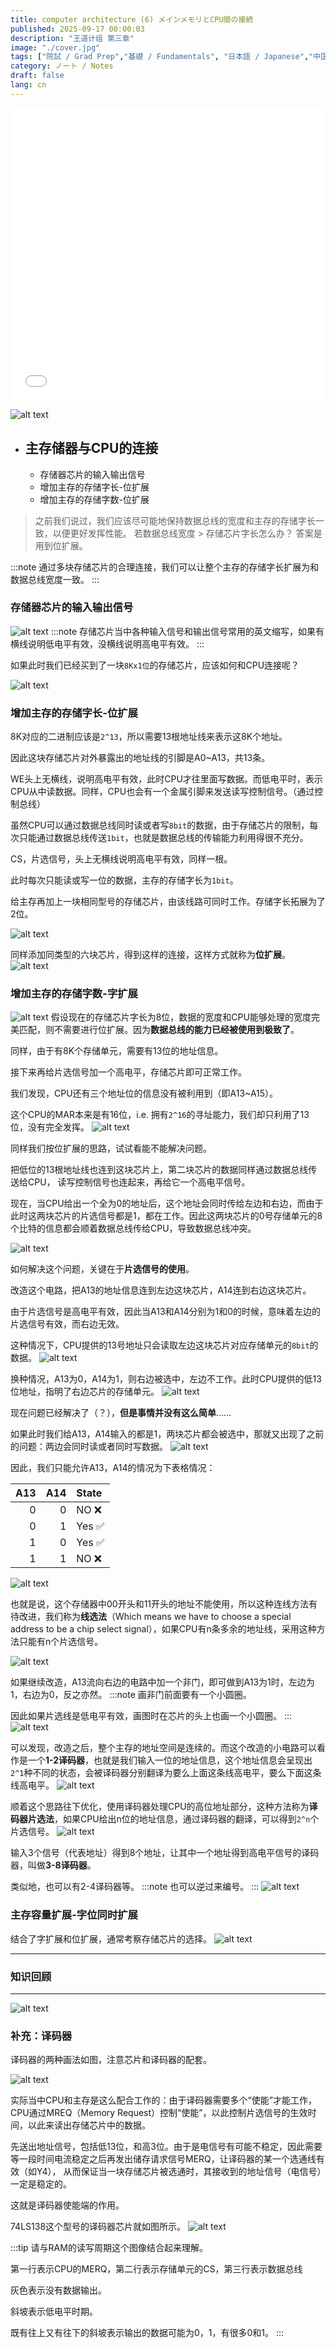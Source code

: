 ```yaml
---
title: computer architecture (6) メインメモリとCPU間の接続
published: 2025-09-17 00:00:03
description: "王道计组 第三章"
image: "./cover.jpg"
tags: ["院試 / Grad Prep","基礎 / Fundamentals", "日本語 / Japanese","中国語 / Chinese"]
category: ノート / Notes
draft: false
lang: cn
---
```

<iframe width="100%" height="468" src="//player.bilibili.com/player.html?isOutside=true&aid=995248168&bvid=BV1ps4y1d73V&cid=1100442017&p=38"  crolling="no" border="0" frameborder="no" framespacing="0" allowfullscreen="true"></iframe>


![alt text](image-3.png)
- ## 主存储器与CPU的连接
    - 存储器芯片的输入输出信号
    - 增加主存的存储字长-位扩展
    - 增加主存的存储字数-位扩展

>之前我们说过，我们应该尽可能地保持数据总线的宽度和主存的存储字长一致，以便更好发挥性能。
>若数据总线宽度 > 存储芯片字长怎么办？
>答案是用到位扩展。 

:::note
通过多块存储芯片的合理连接，我们可以让整个主存的存储字长扩展为和数据总线宽度一致。
:::

### 存储器芯片的输入输出信号
![alt text](/images/33.png)
:::note
存储芯片当中各种输入信号和输出信号常用的英文缩写，如果有横线说明低电平有效，没横线说明高电平有效。
:::


如果此时我们已经买到了一块`8Kx1位`的存储芯片，应该如何和CPU连接呢？

![alt text](image-2.png)

### 增加主存的存储字长-位扩展

8K对应的二进制应该是`2^13`，所以需要13根地址线来表示这8K个地址。

因此这块存储芯片对外暴露出的地址线的引脚是A0~A13，共13条。

WE头上无横线，说明高电平有效，此时CPU才往里面写数据。而低电平时，表示CPU从中读数据。同样，CPU也会有一个金属引脚来发送读写控制信号。（通过控制总线）

虽然CPU可以通过数据总线同时读或者写`8bit`的数据，由于存储芯片的限制，每次只能通过数据总线传送`1bit`，也就是数据总线的传输能力利用得很不充分。

CS，片选信号，头上无横线说明高电平有效，同样一根。

此时每次只能读或写一位的数据，主存的存储字长为`1bit`。

给主存再加上一块相同型号的存储芯片，由该线路可同时工作。存储字长拓展为了2位。

![alt text](image.png)

同样添加同类型的六块芯片，得到这样的连接，这样方式就称为**位扩展**。 
![alt text](image-1.png)


### 增加主存的存储字数-字扩展
![alt text](image-4.png)
假设现在的存储芯片字长为8位，数据的宽度和CPU能够处理的宽度完美匹配，则不需要进行位扩展。因为**数据总线的能力已经被使用到极致了**。

同样，由于有8K个存储单元，需要有13位的地址信息。

接下来再给片选信号加一个高电平，存储芯片即可正常工作。

我们发现，CPU还有三个地址位的信息没有被利用到（即A13~A15）。

这个CPU的MAR本来是有16位，i.e. 拥有`2^16`的寻址能力，我们却只利用了13位，没有完全发挥。
![alt text](image-5.png)

同样我们按位扩展的思路，试试看能不能解决问题。

把低位的13根地址线也连到这块芯片上，第二块芯片的数据同样通过数据总线传送给CPU，
读写控制信号也连起来，再给它一个高电平信号。

现在，当CPU给出一个全为0的地址后，这个地址会同时传给左边和右边，而由于此时这两块芯片的片选信号都是1，都在工作。因此这两块芯片的0号存储单元的8个比特的信息都会顺着数据总线传给CPU，导致数据总线冲突。

![alt text](image-6.png)

如何解决这个问题，关键在于**片选信号的使用**。

改造这个电路，把A13的地址信息连到左边这块芯片，A14连到右边这块芯片。

由于片选信号是高电平有效，因此当A13和A14分别为1和0的时候，意味着左边的片选信号有效，而右边无效。

这种情况下，CPU提供的13号地址只会读取左边这块芯片对应存储单元的`8bit`的数据。
![alt text](image-8.png)

换种情况，A13为0，A14为1，则右边被选中，左边不工作。此时CPU提供的低13位地址，指明了右边芯片的存储单元。
![alt text](image-9.png)

现在问题已经解决了（？），**但是事情并没有这么简单**......

 如果此时我们给A13，A14输入的都是1，两块芯片都会被选中，那就又出现了之前的问题：两边会同时读或者同时写数据。
![alt text](image-10.png)

因此，我们只能允许A13，A14的情况为下表格情况：

| A13 | A14 | State   |
|-----:|-----:|:------|
| 0   | 0   | NO ❌ |
| 0   | 1   | Yes ✅ |
| 1   | 0   | Yes ✅ |
| 1   | 1   | NO ❌ |

![alt text](image-11.png)

也就是说，这个存储器中00开头和11开头的地址不能使用，所以这种连线方法有待改进，我们称为**线选法**（Which means we have to choose a special address to be a chip select signal），如果CPU有n条多余的地址线，采用这种方法只能有n个片选信号。

![alt text](image-12.png)

如果继续改造，A13流向右边的电路中加一个非门，即可做到A13为1时，左边为1，右边为0，反之亦然。
:::note
画非门前面要有一个小圆圈。

因此如果片选线是低电平有效，画图时在芯片的头上也画一个小圆圈。 
:::
![alt text](image-13.png)

可以发现，改造之后，整个主存的地址空间是连续的。而这个改造的小电路可以看作是一个**1-2译码器**，也就是我们输入一位的地址信息，这个地址信息会呈现出`2^1`种不同的状态，会被译码器分别翻译为要么上面这条线高电平，要么下面这条线高电平。
![alt text](image-14.png)

顺着这个思路往下优化，使用译码器处理CPU的高位地址部分，这种方法称为**译码器片选法**，如果CPU给出n位的地址信息，通过译码器的翻译，可以得到`2^n`个片选信号。
 ![alt text](image-15.png)
 
 输入3个信号（代表地址）得到8个地址，让其中一个地址得到高电平信号的译码器，叫做**3-8译码器**。

 类似地，也可以有2-4译码器等。
:::note
也可以逆过来编号。
:::
  ![alt text](image-16.png)

 
### 主存容量扩展-字位同时扩展
结合了字扩展和位扩展，通常考察存储芯片的选择。
![alt text](image-18.png)

---

###  知识回顾

---
![alt text](image-17.png)

### 补充：译码器

译码器的两种画法如图，注意芯片和译码器的配套。

![alt text](image-19.png)

实际当中CPU和主存是这么配合工作的：由于译码器需要多个“使能”才能工作，CPU通过MREQ（Memory Request）控制“使能”，以此控制片选信号的生效时间，以此来读出存储芯片中的数据。 

先送出地址信号，包括低13位，和高3位。由于是电信号有可能不稳定，因此需要等一段时间电流稳定之后再发出储存请求信号MERQ，让译码器的某一个选通线有效（如Y4）， 从而保证当一块存储芯片被选通时，其接收到的地址信号（电信号）一定是稳定的。

这就是译码器使能端的作用。

74LS138这个型号的译码器芯片就如图所示。
![alt text](image-20.png)


:::tip
请与RAM的读写周期这个图像结合起来理解。

第一行表示CPU的MERQ，第二行表示存储单元的CS，第三行表示数据总线

灰色表示没有数据输出。

斜坡表示低电平时期。

既有往上又有往下的斜坡表示输出的数据可能为0，1，有很多0和1。
:::